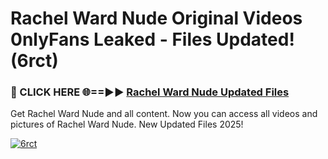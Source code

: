 # Rachel Ward Nude Original Videos 0nlyFans Leaked - Files Updated! (6rct)

<h3>🔴 CLICK HERE 🌐==►► <a href="https://tinyurl.com/5h6xmrr3" rel="nofollow">Rachel Ward Nude Updated Files</a></h3>

Get Rachel Ward Nude and all content. Now you can access all videos and pictures of Rachel Ward Nude. New Updated Files 2025!

[![6rct](https://i.imgur.com/KVD873Z.gif)](https://tinyurl.com/5h6xmrr3)
